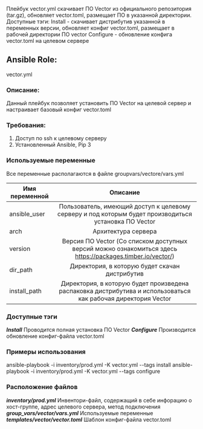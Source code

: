 Плейбук vector.yml  скачивает  ПО  Vector из официального репозитория (tar.gz), обновляет vector.toml, размещает ПО в указанной директории.
Доступные тэги:
Install - скачивает дистрибутив указанной в переменных версии, обновляет конфиг vector.toml, размещает в рабочей директории ПО vector
Configure - обновление конфига vector.toml на целевом сервере


## Ansible Role: 
vector.yml

### Описание: 
Данный плейбук позволяет установить ПО Vector на целевой сервер и настраивает базовый конфиг vector.toml

### Требования: 
1) Доступ по ssh к целевому серверу
2)  Установленный Ansible, Pip 3
### Используемые переменные

Все переменные располагаются в файле groupvars/vectore/vars.yml

| Имя переменной  |                                                                     Описание                                                                      |
| ---------- |:-------------------------------------------------------------------------------------------------------------------------------------------------:|
| ansible_user |                       Пользователь, имеющий доступ к целевому серверу и под которым будет производиться установка ПО Vector                       |
| arch    |                                                                Архитектура сервера                                                                |
| version|                    Версия ПО Vector (Со списком доступных версий можно ознакомиться здесь https://packages.timber.io/vector/)                     |
|dir_path|                                                  Директория, в которую будет скачан дистрибутив                                                   |
|install_path|                  Директория, в которую будет произведена распаковка дистрибутива и использоваться как рабочая директория Vector                   |

### Доступные тэги
***Install*** Проводится полная установка ПО Vector
***Configure*** Производится обновление конфиг-файла vector.toml

### Примеры использования

ansible-playbook -i inventory/prod.yml -K vector.yml --tags install
ansible-playbook -i inventory/prod.yml -K vector.yml --tags configure
### Расположение файлов

***inventory/prod.yml***  Инвентори-файл, содержащий в себе инфорацию о хост-группе, адрес целевого сервера, метод подключения
***group_vars/vector/vars.yml*** Используемые переменные
***templates/vector/vector.toml*** Шаблон конфиг-файла vector.toml

